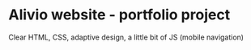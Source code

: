 # Alivio website - portfolio project
Clear HTML, CSS, adaptive design, a little bit of JS (mobile navigation)
